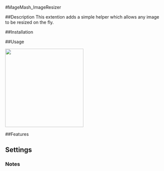 #MageMash_ImageResizer


##Description
This extention adds a simple helper which allows any image to be resized on the fly.


##Installation

       
##Usage

<?php $imageResizer = Mage::helper('magemash_imageresizer');?>
<img src="<?php echo $imageResizer->resizeImage('catalog-image.jpg', 'catalog'.DS.'category');?>" height="250" />

##Features


## Settings


### Notes

